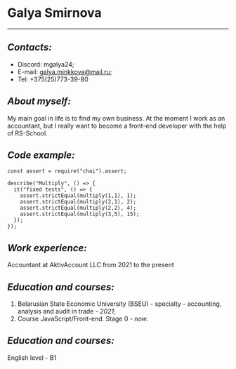 # Galya Smirnova

-------

## ***Contacts:***

* Discord: mgalya24;
* E-mail: galya.minkkova@mail.ru;
* Tel: +375(25)773-39-80

## ***About myself:***

My main goal in life is to find my own business. At the moment I work as an accountant, but I really want to become a front-end developer with the help of RS-School.

## ***Code example:***

```
const assert = require("chai").assert;

describe("Multiply", () => {
  it("fixed tests", () => {
    assert.strictEqual(multiply(1,1), 1);
    assert.strictEqual(multiply(2,1), 2);
    assert.strictEqual(multiply(2,2), 4);
    assert.strictEqual(multiply(3,5), 15);   
  });
});
```

## ***Work experience:***

Accountant at AktivAccount LLC from 2021 to the present

## ***Education and courses:***

1. Belarusian State Economic University (BSEU) - specialty - accounting, analysis and audit in trade - *2021*;
2. Course JavaScript/Front-end. Stage 0 - *now*.

## ***Education and courses:***

English level - B1
